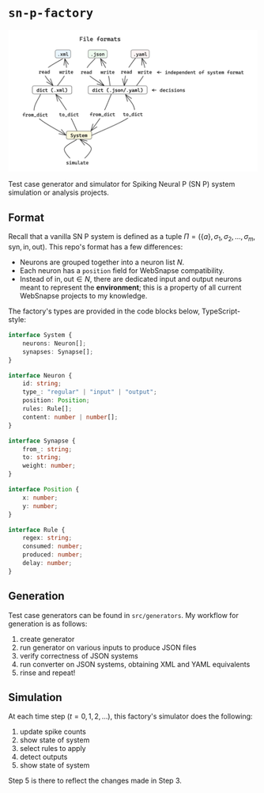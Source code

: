 # `sn-p-factory`

<img src="assets/sn-p-factory-overview.png" />

Test case generator and simulator for Spiking Neural P (SN P) system simulation or analysis projects.

## Format

Recall that a vanilla SN P system is defined as a tuple $`\Pi = (\{a\}, \sigma_{1}, \sigma_{2}, \dots, \sigma_{m}, \text{syn}, \text{in}, \text{out})`$. This repo's format has a few differences:

- Neurons are grouped together into a neuron list $`N`$.
- Each neuron has a `position` field for WebSnapse compatibility.
- Instead of $`\text{in}, \text{out} \in N`$, there are dedicated input and output neurons meant to represent the **environment**; this is a property of all current WebSnapse projects to my knowledge.

The factory's types are provided in the code blocks below, TypeScript-style:

```ts
interface System {
	neurons: Neuron[];
	synapses: Synapse[];
}
```

```ts
interface Neuron {
	id: string;
	type_: "regular" | "input" | "output";
	position: Position;
	rules: Rule[];
	content: number | number[];
}
```

```ts
interface Synapse {
	from_: string;
	to: string;
	weight: number;
}
```

```ts
interface Position {
	x: number;
	y: number;
}
```

```ts
interface Rule {
	regex: string;
	consumed: number;
	produced: number;
	delay: number;
}
```

## Generation

Test case generators can be found in `src/generators`. My workflow for generation is as follows:

1. create generator
2. run generator on various inputs to produce JSON files
3. verify correctness of JSON systems
4. run converter on JSON systems, obtaining XML and YAML equivalents
5. rinse and repeat!

## Simulation

At each time step ($`t = 0, 1, 2, \dots`$), this factory's simulator does the following:

1. update spike counts
2. show state of system
3. select rules to apply
4. detect outputs
5. show state of system

Step 5 is there to reflect the changes made in Step 3.
